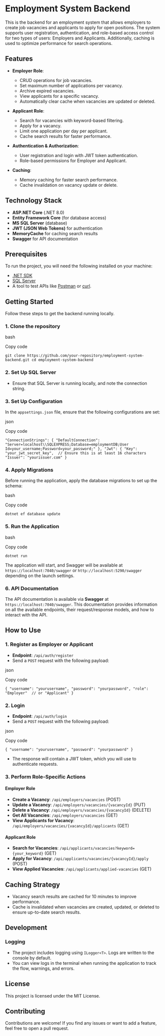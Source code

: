 Employment System Backend
=========================

This is the backend for an employment system that allows employers to create job vacancies and applicants to apply for open positions. The system supports user registration, authentication, and role-based access control for two types of users: Employers and Applicants. Additionally, caching is used to optimize performance for search operations.

Features
--------

-   **Employer Role**:

    -   CRUD operations for job vacancies.
    -   Set maximum number of applications per vacancy.
    -   Archive expired vacancies.
    -   View applicants for a specific vacancy.
    -   Automatically clear cache when vacancies are updated or deleted.
-   **Applicant Role**:

    -   Search for vacancies with keyword-based filtering.
    -   Apply for a vacancy.
    -   Limit one application per day per applicant.
    -   Cache search results for faster performance.
-   **Authentication & Authorization**:

    -   User registration and login with JWT token authentication.
    -   Role-based permissions for Employer and Applicant.
-   **Caching**:

    -   Memory caching for faster search performance.
    -   Cache invalidation on vacancy update or delete.

Technology Stack
----------------

-   **ASP.NET Core** (.NET 8.0)
-   **Entity Framework Core** (for database access)
-   **MS SQL Server** (database)
-   **JWT (JSON Web Tokens)** for authentication
-   **MemoryCache** for caching search results
-   **Swagger** for API documentation

Prerequisites
-------------

To run the project, you will need the following installed on your machine:

-   [.NET SDK](https://dotnet.microsoft.com/download)
-   [SQL Server](https://www.microsoft.com/en-us/sql-server/sql-server-downloads)
-   A tool to test APIs like [Postman](https://www.postman.com/) or [curl](https://curl.se/).

Getting Started
---------------

Follow these steps to get the backend running locally.

### 1\. Clone the repository

bash

Copy code

`git clone https://github.com/your-repository/employment-system-backend.git
cd employment-system-backend`

### 2\. Set Up SQL Server

-   Ensure that SQL Server is running locally, and note the connection string.

### 3\. Set Up Configuration

In the `appsettings.json` file, ensure that the following configurations are set:

json

Copy code

`"ConnectionStrings": {
  "DefaultConnection": "Server=localhost\\SQLEXPRESS;Database=employmentDB;User Id=your_username;Password=your_password;"
},
"Jwt": {
  "Key": "your_jwt_secret_key",  // Ensure this is at least 16 characters
  "Issuer": "yourissuer.com"
}`

### 4\. Apply Migrations

Before running the application, apply the database migrations to set up the schema:

bash

Copy code

`dotnet ef database update`

### 5\. Run the Application

bash

Copy code

`dotnet run`

The application will start, and Swagger will be available at `https://localhost:7040/swagger` or `http://localhost:5290/swagger` depending on the launch settings.

### 6\. API Documentation

The API documentation is available via **Swagger** at `https://localhost:7040/swagger`. This documentation provides information on all the available endpoints, their request/response models, and how to interact with the API.

How to Use
----------

### 1\. Register as Employer or Applicant

-   **Endpoint**: `/api/auth/register`
-   Send a `POST` request with the following payload:

json

Copy code

`{
  "username": "yourusername",
  "password": "yourpassword",
  "role": "Employer"  // or "Applicant"
}`

### 2\. Login

-   **Endpoint**: `/api/auth/login`
-   Send a `POST` request with the following payload:

json

Copy code

`{
  "username": "yourusername",
  "password": "yourpassword"
}`

-   The response will contain a JWT token, which you will use to authenticate requests.

### 3\. Perform Role-Specific Actions

#### Employer Role

-   **Create a Vacancy**: `/api/employers/vacancies` (POST)
-   **Update a Vacancy**: `/api/employers/vacancies/{vacancyId}` (PUT)
-   **Delete a Vacancy**: `/api/employers/vacancies/{vacancyId}` (DELETE)
-   **Get All Vacancies**: `/api/employers/vacancies` (GET)
-   **View Applicants for Vacancy**: `/api/employers/vacancies/{vacancyId}/applicants` (GET)

#### Applicant Role

-   **Search for Vacancies**: `/api/applicants/vacancies?keyword={your_keyword}` (GET)
-   **Apply for Vacancy**: `/api/applicants/vacancies/{vacancyId}/apply` (POST)
-   **View Applied Vacancies**: `/api/applicants/applied-vacancies` (GET)

Caching Strategy
----------------

-   Vacancy search results are cached for 10 minutes to improve performance.
-   Cache is invalidated when vacancies are created, updated, or deleted to ensure up-to-date search results.

Development
-----------

### Logging

-   The project includes logging using `ILogger<T>`. Logs are written to the console by default.
-   You can view logs in the terminal when running the application to track the flow, warnings, and errors.

License
-------

This project is licensed under the MIT License.

Contributing
------------

Contributions are welcome! If you find any issues or want to add a feature, feel free to open a pull request.
